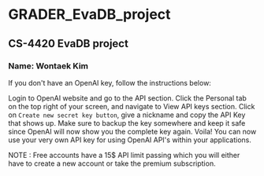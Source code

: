 # GRADER_EvaDB_project
## CS-4420 EvaDB project
### Name: Wontaek Kim



If you don't have an OpenAI key, follow the instructions below:

Login to OpenAI website and go to the API section.
Click the Personal tab on the top right of your screen, and navigate to View API keys section.
Click on `Create new secret key button`, give a nickname and copy the API Key that shows up.
Make sure to backup the key somewhere and keep it safe since OpenAI will now show you the complete key again.
Voila! You can now use your very own API key for using OpenAI API's within your applications.

NOTE : Free accounts have a 15$ API limit passing which you will either have to create a new account or take the premium subscription.
